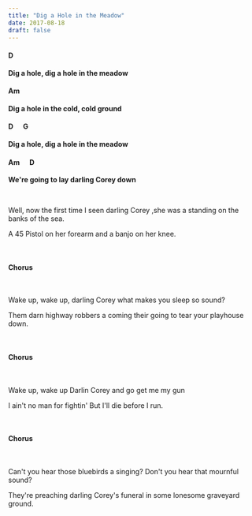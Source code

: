 ```yaml
---
title: "Dig a Hole in the Meadow"
date: 2017-08-18
draft: false
---
```



#### D                                      
**Dig a hole, dig a hole in the meadow**
#### Am
**Dig a hole in the cold, cold ground**
#### D &nbsp;&nbsp;&nbsp;&nbsp; G
**Dig a hole, dig a hole in the meadow**
#### Am &nbsp;&nbsp;&nbsp;&nbsp; D     
**We're going to lay darling Corey down**

<br>

Well, now the first time I seen darling Corey ,she was a standing on the banks of the sea.

A 45 Pistol on her forearm and a banjo on her knee.

<br>

#### Chorus

<br>

Wake up, wake up, darling Corey what makes you sleep so sound?

Them darn highway robbers a coming their going to tear your playhouse down.

<br>

#### Chorus

<br>

Wake up, wake up Darlin Corey and go get me my gun

I ain't no man for fightin' But I'll die before I run.

<br>

#### Chorus

<br>

Can't you hear those bluebirds a singing? Don't you hear that mournful sound?

They're preaching darling Corey's funeral in some lonesome graveyard ground.